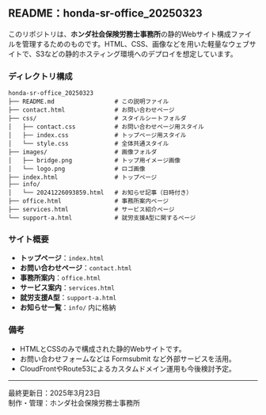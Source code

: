 ## README：honda-sr-office_20250323

このリポジトリは、**ホンダ社会保険労務士事務所**の静的Webサイト構成ファイルを管理するためのものです。HTML、CSS、画像などを用いた軽量なウェブサイトで、S3などの静的ホスティング環境へのデプロイを想定しています。

### ディレクトリ構成

```
honda-sr-office_20250323
├── README.md                 # この説明ファイル
├── contact.html              # お問い合わせページ
├── css/                      # スタイルシートフォルダ
│   ├── contact.css           # お問い合わせページ用スタイル
│   ├── index.css             # トップページ用スタイル
│   └── style.css             # 全体共通スタイル
├── images/                   # 画像フォルダ
│   ├── bridge.png            # トップ用イメージ画像
│   └── logo.png              # ロゴ画像
├── index.html                # トップページ
├── info/
│   └── 20241226093859.html   # お知らせ記事（日時付き）
├── office.html               # 事務所案内ページ
├── services.html             # サービス紹介ページ
└── support-a.html            # 就労支援A型に関するページ
```

### サイト概要

- **トップページ**：`index.html`
- **お問い合わせページ**：`contact.html`
- **事務所案内**：`office.html`
- **サービス案内**：`services.html`
- **就労支援A型**：`support-a.html`
- **お知らせ一覧**：`info/` 内に格納

### 備考

- HTMLとCSSのみで構成された静的Webサイトです。
- お問い合わせフォームなどは Formsubmit など外部サービスを活用。
- CloudFrontやRoute53によるカスタムドメイン運用も今後検討予定。

---

最終更新日：2025年3月23日  
制作・管理：ホンダ社会保険労務士事務所
